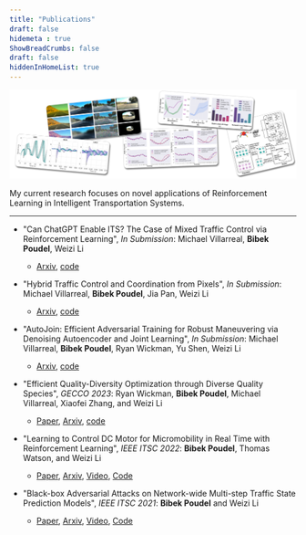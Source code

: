```yaml
---
title: "Publications"
draft: false
hidemeta : true
ShowBreadCrumbs: false
draft: false
hiddenInHomeList: true
---
```

![image](images/publications.png)
<!-- 
I have published my work in conferences such as ITSC and GECCO. -->

My current research focuses on novel applications of Reinforcement Learning in Intelligent Transportation Systems.

-------------------

- "Can ChatGPT Enable ITS? The Case of Mixed Traffic Control via Reinforcement Learning", *In Submission*: Michael Villarreal, __Bibek Poudel__, Weizi Li
    - [Arxiv](https://arxiv.org/abs/2306.08094), [code](/handler/)

- "Hybrid Traffic Control and Coordination from Pixels", *In Submission*: Michael Villarreal, __Bibek Poudel__, Jia Pan, Weizi Li
    - [Arxiv](https://arxiv.org/pdf/2302.09167.pdf), [code](/handler/)

- "AutoJoin: Efficient Adversarial Training for Robust Maneuvering via Denoising Autoencoder and Joint Learning", *In Submission*: Michael Villarreal, __Bibek Poudel__, Ryan Wickman, Yu Shen, Weizi Li
    - [Arxiv](https://arxiv.org/pdf/2205.10933.pdf), [code](/handler/)

- "Efficient Quality-Diversity Optimization through Diverse Quality Species", *GECCO 2023*: Ryan Wickman, __Bibek Poudel__, Michael Villarreal, Xiaofei Zhang, and Weizi Li
    - [Paper](/handler/), [Arxiv](https://arxiv.org/abs/2304.07425), [code](https://github.com/rwickman/NEAT_RL)

- "Learning to Control DC Motor for Micromobility in Real Time with Reinforcement Learning", *IEEE ITSC 2022*: __Bibek Poudel__, Thomas Watson, and Weizi Li
    - [Paper](10.1109/ITSC55140.2022.9921919), [Arxiv](https://arxiv.org/abs/2108.00138), [Video](https://www.youtube.com/watch?v=TgZS54wQ3ss), [Code](https://github.com/poudel-bibek/NFQ_Golf_Cart)

- "Black-box Adversarial Attacks on Network-wide Multi-step Traffic State Prediction Models", *IEEE ITSC 2021*: __Bibek Poudel__ and Weizi Li
    - [Paper](https://doi.org/10.1109/ITSC48978.2021.9564671), [Arxiv](https://arxiv.org/abs/2110.08712), [Video](https://www.youtube.com/watch?v=yxOBCIl1o-Y), [Code](https://github.com/poudel-bibek/black_box_traffic)
